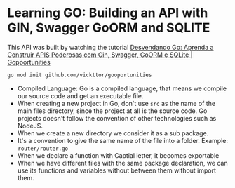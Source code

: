 # Learning GO: Building an API with GIN, Swagger GoORM and SQLITE

This API was built by watching the tutorial [Desvendando Go: Aprenda a Construir APIS Poderosas com Gin, Swagger, GoORM e SQLite | Gopportunities](https://youtu.be/wyEYpX5U4Vg?si=7YSoAM7oKCYFjULu)

```bash
go mod init github.com/vickttor/gooportunities
```

- Compiled Language: Go is a compiled language, that means we compile our source code and get an executable file.
- When creating a new project in Go, don't use `src` as the name of the main files directory, since the project at all is the source code. Go projects doesn't follow the convention of other technologies such as NodeJS.
- When we create a new directory we consider it as a sub package.
- It's a convention to give the same name of the file into a folder. Example: `router/router.go`
- When we declare a function with Captial letter, it becomes exportable
- When we have different files with the same package declaration, we can use its functions and variables without between them without import them.
